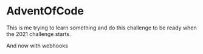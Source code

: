 # AdventOfCode

This is me trying to learn something and do this challenge to be ready when the 2021 challenge starts.

And now with webhooks